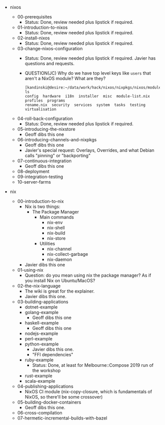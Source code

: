 - nixos
  - 00-prerequisites
      - Status: Done, review needed plus lipstick if required.
  - 01-introduction-to-nixos
      - Status: Done, review needed plus lipstick if required.
  - 02-install-nixos
      - Status: Done, review needed plus lipstick if required.
  - 03-change-nixos-configuration
      - Status: Done, review needed plus lipstick if required. Javier has questions and requests.

      - QUESTION(JC) Why do we have top level keys like `users` that aren't a NixOS module? What are they?
        ```
        [kandinski@desire:~/data/work/hack/nixos/nixpkgs/nixos/modules]$ ls
        config  hardware  i18n  installer  misc  module-list.nix  profiles  programs
        rename.nix  security  services  system  tasks  testing  virtualisation
        ```
  - 04-roll-back-configuration
      - Status: Done, review needed plus lipstick if required.
  - 05-introducing-the-nixstore
    - Geoff dibs this one
  - 06-introducing-channels-and-nixpkgs
    - Geoff dibs this one
    - Javier's special request: Overlays, Overrides, and what Debian calls "pinning" or "backporting"
  - 07-continuous-integration
    - Geoff dibs this one
  - 08-deployment
  - 09-integration-testing
  - 10-server-farms

- nix
  - 00-introduction-to-nix
      - Nix is two things:
        - The Package Manager
          - Main commands
            - nix-env
            - nix-shell
            - nix-build
            - nix-store
          - Utilities
            - nix-channel
            - nix-collect-garbage
            - nix-daemon
      - Javier dibs this one
  - 01-using-nix
      - Question: do you mean using nix the package manager? As if you install Nix on Ubuntu/MacOS?
  - 02-the-nix-language
      - The wiki is great for the explainer.
      - Javier dibs this one.
  - 03-building-applications
    - dotnet-example
    - golang-example
      - Geoff dibs this one
    - haskell-example
      - Geoff dibs this one
    - nodejs-example
    - perl-example
    - python-example
      - Javier dibs this one.
      - "FFI dependencies"
    - ruby-example
      - Status: Done, at least for Melbourne::Compose 2019 run of the workshop
    - rust-example
    - scala-example
  - 04-publishing-applications
    - NixOS CI module (nix-copy-closure, which is fundamentals of NixOS, so there'll be some crossover)
  - 05-building-docker-containers
    - Geoff dibs this one.
  - 06-cross-compilation
  - 07-hermetic-incremental-builds-with-bazel
